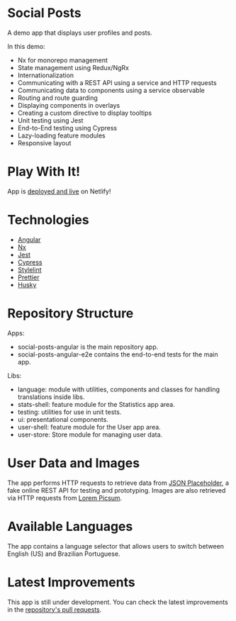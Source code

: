 # Social Posts

A demo app that displays user profiles and posts.

In this demo:

- Nx for monorepo management
- State management using Redux/NgRx
- Internationalization
- Communicating with a REST API using a service and HTTP requests
- Communicating data to components using a service observable
- Routing and route guarding
- Displaying components in overlays
- Creating a custom directive to display tooltips
- Unit testing using Jest
- End-to-End testing using Cypress
- Lazy-loading feature modules
- Responsive layout

# Play With It!

App is [deployed and live](https://social-posts-angular-gus-c-oliveira.netlify.app/) on Netlify!

# Technologies

- [Angular](https://angular.io/)
- [Nx](https://nx.dev/angular)
- [Jest](https://jestjs.io/)
- [Cypress](https://www.cypress.io/)
- [Stylelint](https://stylelint.io/)
- [Prettier](https://prettier.io/)
- [Husky](https://github.com/typicode/husky)

# Repository Structure

Apps:

- social-posts-angular is the main repository app.
- social-posts-angular-e2e contains the end-to-end tests for the main app.

Libs:

- language: module with utilities, components and classes for handling translations inside libs.
- stats-shell: feature module for the Statistics app area.
- testing: utilities for use in unit tests.
- ui: presentational components.
- user-shell: feature module for the User app area.
- user-store: Store module for managing user data.

# User Data and Images

The app performs HTTP requests to retrieve data from [JSON Placeholder](https://jsonplaceholder.typicode.com/), a fake online REST API for testing and prototyping.
Images are also retrieved via HTTP requests from [Lorem Picsum](https://picsum.photos/).

# Available Languages

The app contains a language selector that allows users to switch between English (US) and Brazilian Portuguese.

# Latest Improvements

This app is still under development. You can check the latest improvements in the [repository's pull requests](https://github.com/gus-c-oliveira/social-posts-angular/pulls?q=is%3Apr+is%3Aclosed).
